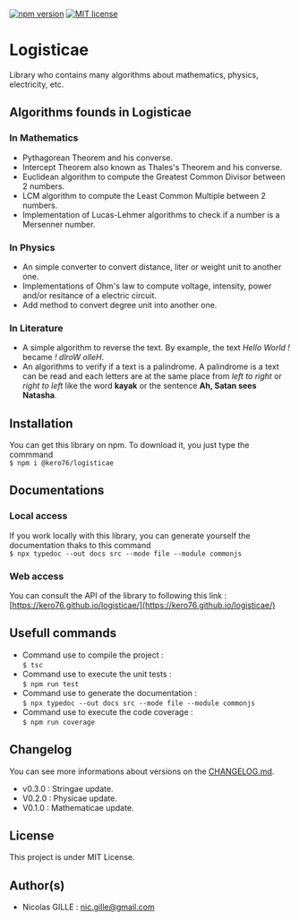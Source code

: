 [![npm version](https://img.shields.io/npm/v/@kero76/logisticae)](https://www.npmjs.com/package/@kero76/logisticae)
[![MIT license](https://img.shields.io/badge/License-MIT-blue.svg)](https://github.com/Kero76/logisticae/blob/master/LICENSE)

# Logisticae

Library who contains many algorithms about mathematics, physics, electricity, etc.

## Algorithms founds in Logisticae

### In Mathematics

- Pythagorean Theorem and his converse.
- Intercept Theorem  also known as Thales's Theorem and his converse.
- Euclidean algorithm to compute the Greatest Common Divisor between 2 numbers.
- LCM algorithm to compute the Least Common Multiple between 2 numbers.
- Implementation of Lucas-Lehmer algorithms to check if a number is a Mersenner number.

### In Physics

- An simple converter to convert distance, liter or weight unit to another one.
- Implementations of Ohm's law to compute voltage, intensity, power and/or resitance of a electric circuit.
- Add method to convert degree unit into another one.

### In Literature

- A simple algorithm to reverse the text. By example, the text *Hello World !* became *! dlroW olleH*.
- An algorithms to verify if a text is a palindrome. A palindrome is a text can be read and each letters are at the same place from *left to right* or *right to left* like the word **kayak** or the sentence **Ah, Satan sees Natasha**.

## Installation

You can get this library on npm.
To download it, you just type the commmand  
`$ npm i @kero76/logisticae`

## Documentations

### Local access

If you work locally with this library, you can generate yourself the documentation thaks to this command  
`$ npx typedoc --out docs src --mode file --module commonjs`

### Web access

You can consult the API of the library to following this link : [https://kero76.github.io/logisticae/](https://kero76.github.io/logisticae/)

## Usefull commands

- Command use to compile the project :  
  `$ tsc`
- Command use to execute the unit tests :  
  `$ npm run test`
- Command use to generate the documentation :  
`$ npx typedoc --out docs src --mode file --module commonjs`
- Command use to execute the code coverage :  
`$ npm run coverage`

## Changelog

You can see more informations about versions on the [CHANGELOG.md](https://github.com/Kero76/logisticae/blob/master/CHANGELOG.md).

- v0.3.0 : Stringae update.
- V0.2.0 : Physicae update.
- V0.1.0 : Mathematicae update.

## License

This project is under MIT License.

## Author(s)

- Nicolas GILLE : <nic.gille@gmail.com>
